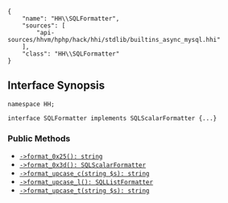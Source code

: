 ``` yamlmeta
{
    "name": "HH\\SQLFormatter",
    "sources": [
        "api-sources/hhvm/hphp/hack/hhi/stdlib/builtins_async_mysql.hhi"
    ],
    "class": "HH\\SQLFormatter"
}
```




## Interface Synopsis




``` Hack
namespace HH;

interface SQLFormatter implements SQLScalarFormatter {...}
```




### Public Methods




+ [` ->format_0x25(): string `](</hack/reference/interface/HH.SQLFormatter/format_0x25/>)
+ [` ->format_0x3d(): SQLScalarFormatter `](</hack/reference/interface/HH.SQLFormatter/format_0x3d/>)
+ [` ->format_upcase_c(string $s): string `](</hack/reference/interface/HH.SQLFormatter/format_upcase_c/>)
+ [` ->format_upcase_l(): SQLListFormatter `](</hack/reference/interface/HH.SQLFormatter/format_upcase_l/>)
+ [` ->format_upcase_t(string $s): string `](</hack/reference/interface/HH.SQLFormatter/format_upcase_t/>)
<!-- HHAPIDOC -->

